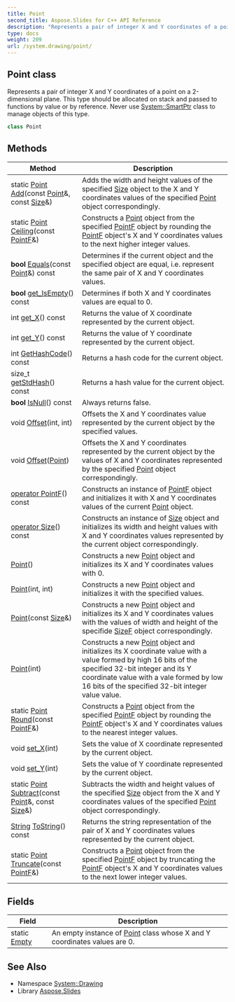 ```yaml
---
title: Point
second_title: Aspose.Slides for C++ API Reference
description: "Represents a pair of integer X and Y coordinates of a point on a 2-dimensional plane. This type should be allocated on stack and passed to functions by value or by reference. Never use System::SmartPtr class to manage objects of this type."
type: docs
weight: 209
url: /system.drawing/point/
---
```

## Point class


Represents a pair of integer X and Y coordinates of a point on a 2-dimensional plane. This type should be allocated on stack and passed to functions by value or by reference. Never use [System::SmartPtr](../../system/smartptr/) class to manage objects of this type.

```cpp
class Point
```

## Methods

| Method | Description |
| --- | --- |
| static [Point](./) [Add](./add/)(const [Point](./)\&, const [Size](../size/)\&) | Adds the width and height values of the specified [Size](../size/) object to the X and Y coordinates values of the specified [Point](./) object correspondingly. |
| static [Point](./) [Ceiling](./ceiling/)(const [PointF](../pointf/)\&) | Constructs a [Point](./) object from the specified [PointF](../pointf/) object by rounding the [PointF](../pointf/) object's X and Y coordinates values to the next higher integer values. |
| **bool** [Equals](./equals/)(const [Point](./)\&) const | Determines if the current object and the specified object are equal, i.e. represent the same pair of X and Y coordinates values. |
| **bool** [get_IsEmpty](./get_isempty/)() const | Determines if both X and Y coordinates values are equal to 0. |
| int [get_X](./get_x/)() const | Returns the value of X coordinate represented by the current object. |
| int [get_Y](./get_y/)() const | Returns the value of Y coordinate represented by the current object. |
| int [GetHashCode](./gethashcode/)() const | Returns a hash code for the current object. |
| size_t [getStdHash](./getstdhash/)() const | Returns a hash value for the current object. |
| **bool** [IsNull](./isnull/)() const | Always returns false. |
| void [Offset](./offset/)(int, int) | Offsets the X and Y coordinates value represented by the current object by the specified values. |
| void [Offset](./offset/)([Point](./)) | Offsets the X and Y coordinates represented by the current object by the values of X and Y coordinates represented by the specified [Point](./) object correspondingly. |
|  [operator PointF](./operator_pointf/)() const | Constructs an instance of [PointF](../pointf/) object and initializes it with X and Y coordinates values of the current [Point](./) object. |
|  [operator Size](./operator_size/)() const | Constructs an instance of [Size](../size/) object and initializes its width and height values with X and Y coordinates values represented by the current object correspondingly. |
|  [Point](./point/)() | Constructs a new [Point](./) object and initializes its X and Y coordinates values with 0. |
|  [Point](./point/)(int, int) | Constructs a new [Point](./) object and initializes it with the specified values. |
|  [Point](./point/)(const [Size](../size/)\&) | Constructs a new [Point](./) object and initializes its X and Y coordinates values with the values of width and height of the specifide [SizeF](../sizef/) object correspondingly. |
|  [Point](./point/)(int) | Constructs a new [Point](./) object and initializes its X coordinate value with a value formed by high 16 bits of the specified 32-bit integer and its Y coordinate value with a vale formed by low 16 bits of the specified 32-bit integer value value. |
| static [Point](./) [Round](./round/)(const [PointF](../pointf/)\&) | Constructs a [Point](./) object from the specified [PointF](../pointf/) object by rounding the [PointF](../pointf/) object's X and Y coordinates values to the nearest integer values. |
| void [set_X](./set_x/)(int) | Sets the value of X coordinate represented by the current object. |
| void [set_Y](./set_y/)(int) | Sets the value of Y coordinate represented by the current object. |
| static [Point](./) [Subtract](./subtract/)(const [Point](./)\&, const [Size](../size/)\&) | Subtracts the width and height values of the specified [Size](../size/) object from the X and Y coordinates values of the specified [Point](./) object correspondingly. |
| [String](../../system/string/) [ToString](./tostring/)() const | Returns the string representation of the pair of X and Y coordinates values represented by the current object. |
| static [Point](./) [Truncate](./truncate/)(const [PointF](../pointf/)\&) | Constructs a [Point](./) object from the specified [PointF](../pointf/) object by truncating the [PointF](../pointf/) object's X and Y coordinates values to the next lower integer values. |
## Fields

| Field | Description |
| --- | --- |
| static [Empty](./empty/) | An empty instance of [Point](./) class whose X and Y coordinates values are 0. |
## See Also

* Namespace [System::Drawing](../)
* Library [Aspose.Slides](../../)